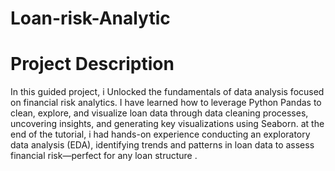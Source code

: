 # Loan-risk-Analytic
# Project Description
In this guided project, i Unlocked the fundamentals of data analysis focused on financial risk analytics. I have learned how to leverage Python Pandas to clean, explore, and visualize loan data through data cleaning processes, uncovering insights, and generating key visualizations using Seaborn. at the end of the tutorial, i had hands-on experience conducting an exploratory data analysis (EDA), identifying trends and patterns in loan data to assess financial risk—perfect for any loan structure .
